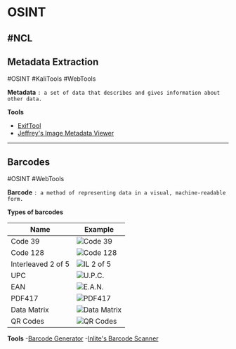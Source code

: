 # OSINT
#NCL
---
## Metadata Extraction
#OSINT 
#KaliTools 
#WebTools 

**Metadata**
`: a set of data that describes and gives information about other data.`

**Tools**
- [ExifTool](https://github.com/exiftool/exiftool)
- [Jeffrey's Image Metadata Viewer](http://exif.regex.info/)

---
## Barcodes
#OSINT 
#WebTools 

**Barcode**
`: a method of representing data in a visual, machine-readable form.`

**Types of barcodes**

| Name      | Example |
| ----------- | ----------- |
| Code 39      | ![Code 39](code39.jpg)       |
| Code 128      | ![Code 128](code128.jpg)       |
| Interleaved 2 of 5      | ![IL 2 of 5](IL2of5.jpg)       |
| UPC      | ![U.P.C.](UPC.jpg)       |
| EAN      | ![E.A.N.](ean.jpg)       |
| PDF417      | ![PDF417](pdf417.jpg)       |
| Data Matrix      | ![Data Matrix](datamatrix.jpg)       |
| QR Codes      | ![QR Codes](QRCode.jpg)       |

**Tools**
-[Barcode Generator](http://www.barcode-generator.org/)
-[Inlite's Barcode Scanner](https://online-barcode-reader.inliteresearch.com/)
